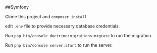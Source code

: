 ##Symfony

Clone this project and ````composer install````

edit ``.env`` file to provide necessary database credentials.

Run ``php bin/console doctrine:migrations:migrate`` to run the migration.

Run ``php bin/console server:start`` to run the server.